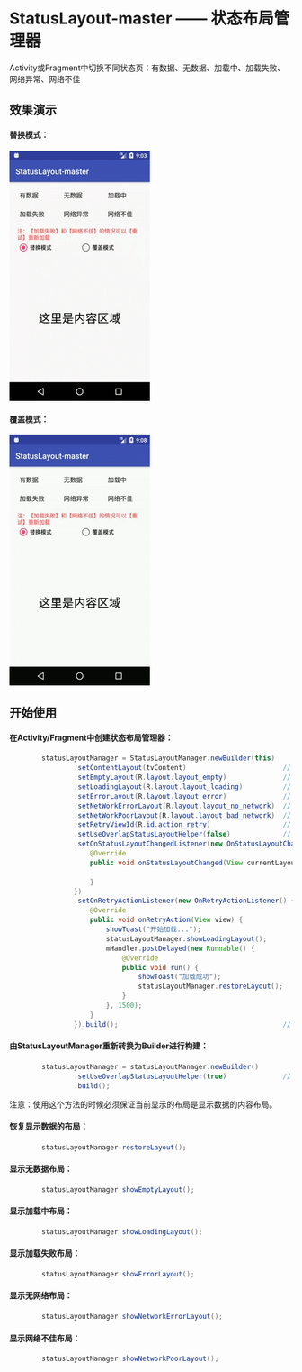 # StatusLayout-master —— 状态布局管理器
Activity或Fragment中切换不同状态页：有数据、无数据、加载中、加载失败、网络异常、网络不佳

## 效果演示 ##
#### 替换模式： ####
![](/screenshots/替换模式.gif)
#### 覆盖模式： ####
![](/screenshots/覆盖模式.gif)

## 开始使用 ##

#### 在Activity/Fragment中创建状态布局管理器： ####
```java
        statusLayoutManager = StatusLayoutManager.newBuilder(this)
                .setContentLayout(tvContent)                        // 设置内容布局
                .setEmptyLayout(R.layout.layout_empty)              // 设置无数据布局
                .setLoadingLayout(R.layout.layout_loading)          // 设置加载中布局
                .setErrorLayout(R.layout.layout_error)              // 设置加载异常布局
                .setNetWorkErrorLayout(R.layout.layout_no_network)  // 设置网络异常布局
                .setNetWorkPoorLayout(R.layout.layout_bad_network)  // 设置网络不佳布局
                .setRetryViewId(R.id.action_retry)                  // 设置各种布局公用的重试操作控件ID
                .setUseOverlapStatusLayoutHelper(false)             // 设置是否使用覆盖式页面切换辅助类
                .setOnStatusLayoutChangedListener(new OnStatusLayoutChangedListener() { // 设置状态布局改变监听
                    @Override
                    public void onStatusLayoutChanged(View currentLayout) {

                    }
                })
                .setOnRetryActionListener(new OnRetryActionListener() { // 设置重试操作监听
                    @Override
                    public void onRetryAction(View view) {
                        showToast("开始加载...");
                        statusLayoutManager.showLoadingLayout();
                        mHandler.postDelayed(new Runnable() {
                            @Override
                            public void run() {
                                showToast("加载成功");
                                statusLayoutManager.restoreLayout();
                            }
                        }, 1500);
                    }
                }).build();                                         // 构建StatusLayoutManager

```

#### 由StatusLayoutManager重新转换为Builder进行构建： ####
```java
        statusLayoutManager = statusLayoutManager.newBuilder()
                .setUseOverlapStatusLayoutHelper(true)              // 设置是否使用覆盖式页面切换辅助类
                .build();
```
注意：使用这个方法的时候必须保证当前显示的布局是显示数据的内容布局。

#### 恢复显示数据的布局： ####
```java
        statusLayoutManager.restoreLayout();

```

#### 显示无数据布局： ####
```java
        statusLayoutManager.showEmptyLayout();

```

#### 显示加载中布局： ####
```java
        statusLayoutManager.showLoadingLayout();

```

#### 显示加载失败布局： ####
```java
        statusLayoutManager.showErrorLayout();

```

#### 显示无网络布局： ####
```java
        statusLayoutManager.showNetworkErrorLayout();

```

#### 显示网络不佳布局： ####
```java
        statusLayoutManager.showNetworkPoorLayout();

```